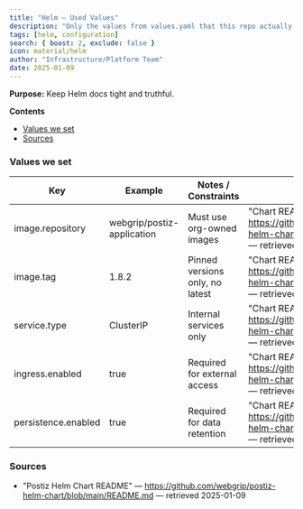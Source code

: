 ```yaml
---
title: "Helm — Used Values"
description: "Only the values from values.yaml that this repo actually uses."
tags: [helm, configuration]
search: { boost: 2, exclude: false }
icon: material/helm
author: "Infrastructure/Platform Team"
date: 2025-01-09
---
```


**Purpose:** Keep Helm docs tight and truthful.

**Contents**
- [Values we set](#values-we-set)
- [Sources](#sources)

### Values we set
| Key | Example | Notes / Constraints | Source |
|-----|---------|---------------------|--------|
| image.repository | webgrip/postiz-application | Must use org-owned images | "Chart README" — https://github.com/webgrip/postiz-helm-chart/blob/main/README.md — retrieved 2025-01-09 |
| image.tag | 1.8.2 | Pinned versions only, no latest | "Chart README" — https://github.com/webgrip/postiz-helm-chart/blob/main/README.md — retrieved 2025-01-09 |
| service.type | ClusterIP | Internal services only | "Chart README" — https://github.com/webgrip/postiz-helm-chart/blob/main/README.md — retrieved 2025-01-09 |
| ingress.enabled | true | Required for external access | "Chart README" — https://github.com/webgrip/postiz-helm-chart/blob/main/README.md — retrieved 2025-01-09 |
| persistence.enabled | true | Required for data retention | "Chart README" — https://github.com/webgrip/postiz-helm-chart/blob/main/README.md — retrieved 2025-01-09 |

### Sources
- "Postiz Helm Chart README" — https://github.com/webgrip/postiz-helm-chart/blob/main/README.md — retrieved 2025-01-09

<!-- ai-docs-metadata
{"last_audit":"2025-01-09","fingerprints":{"sources":{"https://github.com/webgrip/postiz-helm-chart/blob/main/README.md":"sha256:pending"},"sections":{"helm-values":"sha256:n9o0p1q2"}}}
-->